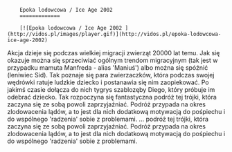 
        Epoka lodowcowa / Ice Age 2002 
        =============
        
        [![Epoka lodowcowa / Ice Age 2002 ](http://vidos.pl/images/player.gif)](http://vidos.pl/epoka-lodowcowa-ice-age-2002)
        
        
 Akcja dzieje się podczas wielkiej migracji zwierząt 20000 lat temu. Jak się okazuje można się sprzeciwiać ogólnym trendom migracyjnym (tak jest w przypadku mamuta Manfreda - alias 'Maniuś') albo można się spóźnić (leniwiec Sid). Tak poznaje się para zwierzaczków, która podczas swojej wędrówki ratuje ludzkie dziecko i postanawia się nim zaopiekować. Po jakimś czasie dołącza do nich tygrys szablozęby Diego, który próbuje im odebrać dziecko. Tak rozpoczyna się fantastyczna podróż tej trójki, która zaczyna się ze sobą powoli zaprzyjaźniać. Podróż przypada na okres zlodowacenia lądów, a to jest dla nich dodatkową motywacją do pośpiechu i do wspólnego 'radzenia' sobie z problemami.  ... podróż tej trójki, która zaczyna się ze sobą powoli zaprzyjaźniać. Podróż przypada na okres zlodowacenia lądów, a to jest dla nich dodatkową motywacją do pośpiechu i do wspólnego 'radzenia' sobie z problemami.
    